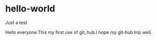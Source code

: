 # hello-world
Just a test

Hello everyone.This my first use of git_hub.I hope my git-hub trip well.
